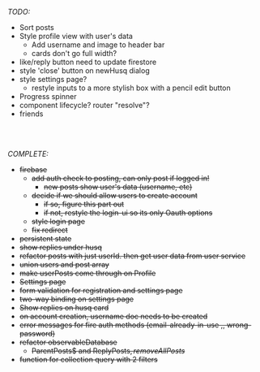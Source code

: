 *TODO:*

- Sort posts
- Style profile view with user's data
    - Add username and image to header bar
    - cards don't go full width?
- like/reply button need to update firestore
- style 'close' button on newHusq dialog
- style settings page? 
    - restyle inputs to a more stylish box with a pencil edit button
- Progress spinner
- component lifecycle? router "resolve"?
- friends
<br>
<br>

*COMPLETE:*
- ~~firebase~~
    - ~~add auth check to posting, can only post if logged in!~~
        - ~~new posts show user's data (username, etc)~~
    - ~~decide if we should allow users to create account~~
        - ~~if so, figure this part out~~
        - ~~if not, restyle the login-ui so its only Oauth options~~
    - ~~style login page~~
    - ~~fix redirect~~
- ~~persistent state~~
- ~~show replies under husq~~ 
- ~~refactor posts with just userId. then get user data from user service~~
- ~~union users and post array~~
- ~~make userPosts come through on Profile~~
- ~~Settings page~~
- ~~form validation for registration and settings page~~
- ~~two-way binding on settings page~~
- ~~Show replies on husq card~~
- ~~on account creation, username doc needs to be created~~
- ~~error messages for fire auth methods (email-already-in-use ,, wrong-password)~~
- ~~refactor observableDatabase~~
    - ~~ParentPosts$ and ReplyPosts$, remove AllPosts$~~
- ~~function for collection query with 2 filters~~